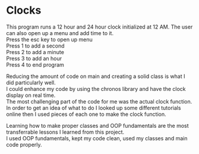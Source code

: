 # Clocks
This program runs a 12 hour and 24 hour clock initialized at 12 AM. The user can also open up a menu and add time to it.<br/>
Press the esc key to open up menu <br/>
Press 1 to add a second<br/>
Press 2 to add a minute<br/>
Press 3 to add an hour<br/>
Press 4 to end program<br/>


Reducing the amount of code on main and creating a solid class is what I did particularly well. <br/>
I could enhance my code by using the chronos library and have the clock display on real time. <br/>
The most challenging part of the code for me was the actual clock function. In order to get an idea of what to do I looked up some different tutorials online then I used pieces of each one to make the clock function. <br/>

Learning how to make proper classes and OOP fundamentals are the most transferrable lessons I learned from this project. <br/>
I used OOP fundamentals, kept my code clean, used my classes and main code properly. <br/>
